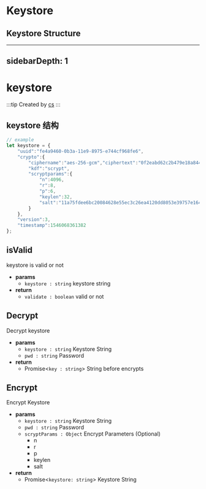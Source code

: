 # Keystore

## Keystore Structure
---
sidebarDepth: 1
---

# keystore

:::tip Created by
[cs](https://github.com/lovelycs)
:::

## keystore 结构

```javascript
// example
let keystore = {
    "uuid":"fe4a9460-0b3a-11e9-8975-e744cf968fe6",
    "crypto":{
        "ciphername":"aes-256-gcm","ciphertext":"0f2eabd62c2b479e18a8445f2a6449cc77895c5ce24e8e93bf24356b0080de67373956a69499145a262a6bed36873e35","nonce":"c1e22b37a56fc4280d1947a0",
        "kdf":"scrypt",
        "scryptparams":{
            "n":4096,
            "r":8,
            "p":6,
            "keylen":32,
            "salt":"11a75fdee6bc20084628e55ec3c26ea4120dd8053e39757e164f7642b3d0af73"
        }
    },
    "version":3,
    "timestamp":1546068361382
};
```

## isValid 
keystore is valid or not

- **params**
  - `keystore : string` keystore string
- **return**
  - `validate : boolean` valid or not

## Decrypt
Decrypt keystore

- **params**
  - `keystore : string` Keystore String
  - `pwd : string` Password
- **return**
  - Promise<`key : string`> String before encrypts

## Encrypt
Encrypt Keystore

- **params**
  - `keystore : string` Keystore String
  - `pwd : string` Password
  - `scryptParams : Object` Encrypt Parameters (Optional)
    - n
    - r
    - p
    - keylen
    - salt
- **return**
  - Promise<`keystore: string`> Keystore String

